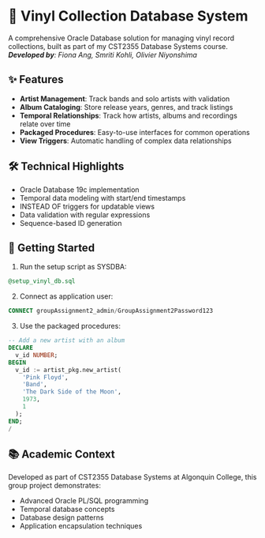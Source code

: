 # 🎵 Vinyl Collection Database System

A comprehensive Oracle Database solution for managing vinyl record collections, built as part of my CST2355 Database Systems course.
***Developed by**: Fiona Ang, Smriti Kohli, Olivier Niyonshima*

## ✨ Features
- **Artist Management**: Track bands and solo artists with validation
- **Album Cataloging**: Store release years, genres, and track listings
- **Temporal Relationships**: Track how artists, albums and recordings relate over time
- **Packaged Procedures**: Easy-to-use interfaces for common operations
- **View Triggers**: Automatic handling of complex data relationships

## 🛠️ Technical Highlights
- Oracle Database 19c implementation
- Temporal data modeling with start/end timestamps
- INSTEAD OF triggers for updatable views
- Data validation with regular expressions
- Sequence-based ID generation

## 🚀 Getting Started
1. Run the setup script as SYSDBA:
```sql
@setup_vinyl_db.sql
```

2. Connect as application user:
```sql
CONNECT groupAssignment2_admin/GroupAssignment2Password123
```
3. Use the packaged procedures:
```sql
-- Add a new artist with an album
DECLARE
  v_id NUMBER;
BEGIN
  v_id := artist_pkg.new_artist(
    'Pink Floyd', 
    'Band',
    'The Dark Side of the Moon',
    1973,
    1
  );
END;
/
```

## 📚 Academic Context
Developed as part of CST2355 Database Systems at Algonquin College, this group project demonstrates:
- Advanced Oracle PL/SQL programming
- Temporal database concepts
- Database design patterns
- Application encapsulation techniques
